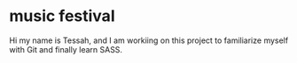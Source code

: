 # music festival

Hi my name is Tessah, and I am workiing on this project to familiarize myself with Git and finally learn SASS.
